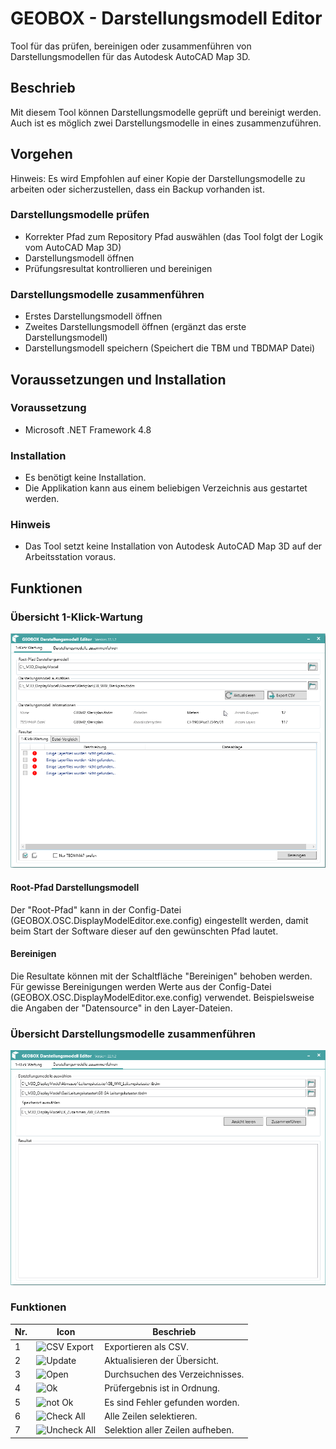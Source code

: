 # GEOBOX - Darstellungsmodell Editor
Tool für das prüfen, bereinigen oder zusammenführen von Darstellungsmodellen für das Autodesk AutoCAD Map 3D.

## Beschrieb
Mit diesem Tool können Darstellungsmodelle geprüft und bereinigt werden. Auch ist es möglich zwei Darstellungsmodelle in eines zusammenzuführen.

## Vorgehen
Hinweis: Es wird Empfohlen auf einer Kopie der Darstellungsmodelle zu arbeiten oder sicherzustellen, dass ein Backup vorhanden ist.
### Darstellungsmodelle prüfen
- Korrekter Pfad zum Repository Pfad auswählen (das Tool folgt der Logik vom AutoCAD Map 3D)
- Darstellungsmodell öffnen
- Prüfungsresultat kontrollieren und bereinigen
### Darstellungsmodelle zusammenführen
- Erstes Darstellungsmodell öffnen
- Zweites Darstellungsmodell öffnen (ergänzt das erste Darstellungsmodell)
- Darstellungsmodell speichern (Speichert die TBM und TBDMAP Datei)

## Voraussetzungen und Installation
### Voraussetzung
- Microsoft .NET Framework 4.8

### Installation
- Es benötigt keine Installation.
- Die Applikation kann aus einem beliebigen Verzeichnis aus gestartet werden.

### Hinweis
- Das Tool setzt keine Installation von Autodesk AutoCAD Map 3D auf der Arbeitsstation voraus.

## Funktionen
### Übersicht 1-Klick-Wartung
![](_images/oneClickMaintenanceOverview.png)

#### Root-Pfad Darstellungsmodell
Der "Root-Pfad" kann in der Config-Datei (GEOBOX.OSC.DisplayModelEditor.exe.config) eingestellt werden, damit beim Start der Software dieser auf den gewünschten Pfad lautet.

#### Bereinigen
Die Resultate können mit der Schaltfläche "Bereinigen" behoben werden.
Für gewisse Bereinigungen werden Werte aus der Config-Datei  (GEOBOX.OSC.DisplayModelEditor.exe.config) verwendet.
Beispielsweise die Angaben der "Datensource" in den Layer-Dateien.

### Übersicht Darstellungsmodelle zusammenführen
![](_images/mergeDisplayModelOverview.png)

### Funktionen
| Nr. | Icon     | Beschrieb                                        |
|-----|----------|--------------------------------------------------|
| 1   | ![][i1]  | Exportieren als CSV.                             |
| 2   | ![][i2]  | Aktualisieren der Übersicht.                     |
| 3   | ![][i3]  | Durchsuchen des Verzeichnisses.                  |
| 4   | ![][i4]  | Prüfergebnis ist in Ordnung.                     |
| 5   | ![][i5]  | Es sind Fehler gefunden worden.                  |
| 6   | ![][i6]  | Alle Zeilen selektieren.                         |
| 7   | ![][i7]  | Selektion aller Zeilen aufheben.                 |


[i1]:  _images/FileExport_light_024.png "CSV Export"
[i2]:  _images/Refresh_light_024.png "Update"
[i3]:  _images/Open_light_024.png "Open"
[i4]:  _images/gbLogSuccess16.png "Ok"
[i5]:  _images/gbLogError16.png "not Ok"
[i6]:  _images/CheckAll_light_016.png "Check All"
[i7]:  _images/UncheckAll_light_016.png "Uncheck All"
